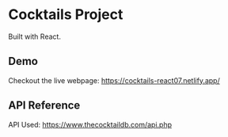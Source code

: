 
# Cocktails Project

Built with React. 




## Demo

Checkout the live webpage: https://cocktails-react07.netlify.app/


## API Reference

API Used: https://www.thecocktaildb.com/api.php
